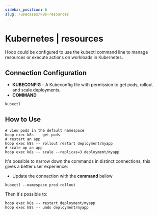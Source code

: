```yaml
---
sidebar_position: 6
slug: /usecases/k8s-resources
---
```


# Kubernetes | resources

Hoop could be configured to use the kubectl command line to manage resources or execute actions on workloads in Kubernetes.

## Connection Configuration

- **KUBECONFIG** - A Kubeconfig file with permission to get pods, rollout and scale deployments.
- **COMMAND**

```shell
kubectl
```

## How to Use

```shell
# view pods in the default namespace
hoop exec k8s -- get pods
# restart an app
hoop exec k8s -- rollout restart deployment/myapp
# scale up an app
hoop exec k8s -- scale --replicas=3 deployment/myapp
```

It's possible to narrow down the commands in distinct connections, this gives a better user experience:

- Update the connection with the **command** bellow

```shell
kubectl --namespace prod rollout
```

Then it's possible to:

```shell
hoop exec k8s -- restart deployment/myapp
hoop exec k8s -- undo deployment/myapp
```